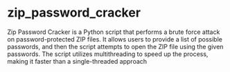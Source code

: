 # zip_password_cracker
Zip Password Cracker is a Python script that performs a brute force attack on password-protected ZIP files. It allows users to provide a list of possible passwords, and then the script attempts to open the ZIP file using the given passwords. The script utilizes multithreading to speed up the process, making it faster than a single-threaded approach
